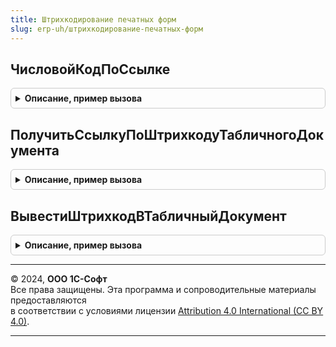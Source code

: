 ```yaml
---
title: Штрихкодирование печатных форм
slug: erp-uh/штрихкодирование-печатных-форм
---
```



## ЧисловойКодПоСсылке
<details style="margin: 1em 0; padding: 0.5em; border: 1px solid #ccc; border-radius: 6px;">

<summary style="font-weight: bold; cursor: pointer;">Описание, пример вызова</summary>

```bsl

// Возвращает числовой код для печати штрихкода
//
//	Параметры:
//		Ссылка - ЛюбаяСсылка - ссылка на объект, по которому нужно получить код
//	Возвращаемое значение:
//		Строка - строка из чисел, соответствующая переданной ссылке.
//
Функция ЧисловойКодПоСсылке(Ссылка) Экспорт
```

Пример вызова
```bsl
Результат = ШтрихкодированиеПечатныхФорм.ЧисловойКодПоСсылке(Ссылка) 
```
</details>

## ПолучитьСсылкуПоШтрихкодуТабличногоДокумента
<details style="margin: 1em 0; padding: 0.5em; border: 1px solid #ccc; border-radius: 6px;">

<summary style="font-weight: bold; cursor: pointer;">Описание, пример вызова</summary>

```bsl

// Функция - Получить ссылку по штрихкоду табличного документа
//
// Параметры:
//  Штрихкод - Строка - Штрихкод
//  Менеджеры - Массив из СправочникСсылка, ДокументСсылка, ЗадачаСсылка - Менеджеры документов.
//
// Возвращаемое значение:
//  Массив - Ссылки на документы
//
Функция ПолучитьСсылкуПоШтрихкодуТабличногоДокумента(Штрихкод, Менеджеры = Неопределено) Экспорт
```

Пример вызова
```bsl
Результат = ШтрихкодированиеПечатныхФорм.ПолучитьСсылкуПоШтрихкодуТабличногоДокумента(Штрихкод, Менеджеры);
```
</details>

## ВывестиШтрихкодВТабличныйДокумент
<details style="margin: 1em 0; padding: 0.5em; border: 1px solid #ccc; border-radius: 6px;">

<summary style="font-weight: bold; cursor: pointer;">Описание, пример вызова</summary>

```bsl

// Вывести штрихкод в табличный документ
//
// Параметры:
//  ТабличныйДокумент - ТабличныйДокумент - Табличный документ
//  Макет - ТабличныйДокумент
//  ОбластьМакета - ОбластьЯчеекТабличногоДокумента - Область
//  Ссылка - ЛюбаяСсылка - Ссылка на документ из которого будет вычислен штрихкод.
//
Процедура ВывестиШтрихкодВТабличныйДокумент(ТабличныйДокумент, Макет, Знач ОбластьМакета, Ссылка) Экспорт
```

Пример вызова
```bsl
ШтрихкодированиеПечатныхФорм.ВывестиШтрихкодВТабличныйДокумент(ТабличныйДокумент, Макет, ОбластьМакета, Ссылка) 
```
</details>

---

© 2024, **ООО 1С-Софт**  
Все права защищены. Эта программа и сопроводительные материалы предоставляются  
в соответствии с условиями лицензии [Attribution 4.0 International (CC BY 4.0)](https://creativecommons.org/licenses/by/4.0/legalcode).

---
